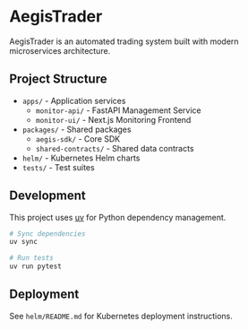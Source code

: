 # AegisTrader

AegisTrader is an automated trading system built with modern microservices architecture.

## Project Structure

- `apps/` - Application services
  - `monitor-api/` - FastAPI Management Service
  - `monitor-ui/` - Next.js Monitoring Frontend
- `packages/` - Shared packages
  - `aegis-sdk/` - Core SDK
  - `shared-contracts/` - Shared data contracts
- `helm/` - Kubernetes Helm charts
- `tests/` - Test suites

## Development

This project uses [uv](https://github.com/astral-sh/uv) for Python dependency management.

```bash
# Sync dependencies
uv sync

# Run tests
uv run pytest
```

## Deployment

See `helm/README.md` for Kubernetes deployment instructions.